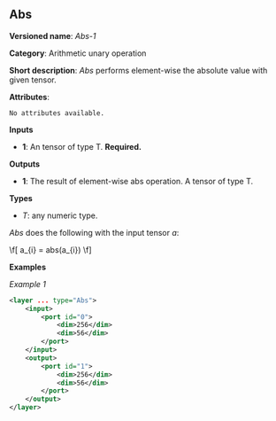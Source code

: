 ## Abs <a name="Abs"></a>

**Versioned name**: *Abs-1*

**Category**: Arithmetic unary operation 

**Short description**: *Abs* performs element-wise the absolute value with given tensor.

**Attributes**:

    No attributes available.

**Inputs**

* **1**: An tensor of type T. **Required.**

**Outputs**

* **1**: The result of element-wise abs operation. A tensor of type T.

**Types**

* *T*: any numeric type.

*Abs* does the following with the input tensor *a*:

\f[
a_{i} = abs(a_{i})
\f]

**Examples**

*Example 1*

```xml
<layer ... type="Abs">
    <input>
        <port id="0">
            <dim>256</dim>
            <dim>56</dim>
        </port>
    </input>
    <output>
        <port id="1">
            <dim>256</dim>
            <dim>56</dim>
        </port>
    </output>
</layer>
```

